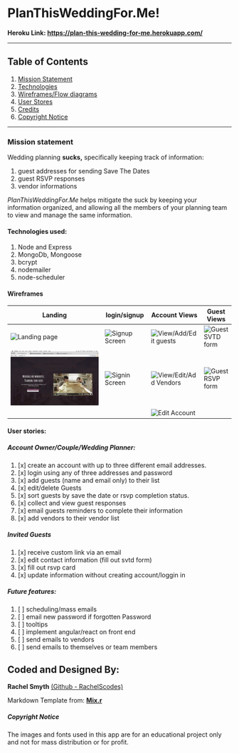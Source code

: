 # PlanThisWeddingFor.Me!

**Heroku Link: https://plan-this-wedding-for-me.herokuapp.com/**

---

## Table of Contents
1. [Mission Statement](#mission-statement)
2. [Technologies](#technologies-used)
3. [Wireframes/Flow diagrams](#wireframes)
4. [User Stores](#user-stories)
5. [Credits](#coded-and-designed-by)
6. [Copyright Notice](#copyright-notice)

---

### Mission statement

Wedding planning **sucks,** specifically keeping track of information:
  1. guest addresses for sending Save The Dates
  1. guest RSVP responses
  1. vendor informations

*PlanThisWeddingFor.Me* helps mitigate the suck by keeping your information organized, and allowing all the members of your planning team to view and manage the same information.

#### Technologies used:

1. Node and Express
1. MongoDb, Mongoose
1. bcrypt
1. nodemailer
1. node-scheduler


#### Wireframes

| Landing | login/signup | Account Views | Guest Views |
|---------|--------------|-----|----|
|![Landing page](https://raw.githubusercontent.com/RachelScodes/weddingPA/master/resources/SS-Landing.png)|![Signup Screen](https://raw.githubusercontent.com/RachelScodes/weddingPA/master/resources/SS-Signup.png)|![View/Add/Edit guests](https://raw.githubusercontent.com/RachelScodes/weddingPA/master/resources/SS-account-view.png)|![Guest SVTD form](https://raw.githubusercontent.com/RachelScodes/weddingPA/master/resources/SS-guest-svtd.png)|
|![Landing-Video](https://raw.githubusercontent.com/RachelScodes/weddingPA/master/resources/SS-Landing-Video.png)|![Signin Screen](https://raw.githubusercontent.com/RachelScodes/weddingPA/master/resources/SS-Signin.png)|![View/Edit/Add Vendors](TBD)|![Guest RSVP form](https://raw.githubusercontent.com/RachelScodes/weddingPA/master/resources/SS-guest-rsvp.png)|
| | |![Edit Account](https://raw.githubusercontent.com/RachelScodes/weddingPA/master/resources/SS-edit-account.png)|

#### User stories:

##### Account Owner/Couple/Wedding Planner:
1. [x] create an account with up to three different email addresses.
1. [x] login using any of three addresses and password
1. [x] add guests (name and email only) to their list
1. [x] edit/delete Guests
1. [x] sort guests by save the date or rsvp completion status.
1. [x] collect and view guest responses
1. [x] email guests reminders to complete their information
1. [x] add vendors to their vendor list

##### Invited Guests
1. [x] receive custom link via an email
1. [x] edit contact information (fill out svtd form)
1. [x] fill out rsvp card
1. [x] update information without creating account/loggin in

##### Future features:
1. [ ] scheduling/mass emails
1. [ ] email new password if forgotten Password
1. [ ] tooltips
1. [ ] implement angular/react on front end
1. [ ] send emails to vendors
1. [ ] send emails to themselves or team members

## Coded and Designed By:

**Rachel Smyth** [(Github - RachelScodes)](https://github.com/RachelScodes)

Markdown Template from: **[Mix.r](https://github.com/RachelScodes/mymix)**

##### Copyright Notice
The images and fonts used in this app are for an educational project only and not for mass distribution or for profit.
